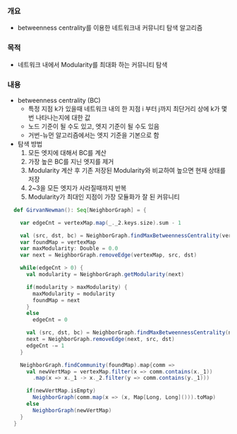 ### 개요
- betweenness centrality를 이용한 네트워크내 커뮤니티 탐색 알고리즘

### 목적
- 네트워크 내에서 Modularity를 최대화 하는 커뮤니티 탐색

### 내용
- betweenness centrality (BC)
  - 특정 지점 k가 있을때 네트워크 내의 한 지점 i 부터 j까지 최단거리 상에 k가 몇번 나타나는지에 대한 값
  - 노드 기준이 될 수도 있고, 엣지 기준이 될 수도 있음
  - 거번-뉴먼 알고리즘에서는 엣지 기준을 기본으로 함
- 탐색 방법
  1. 모든 엣지에 대해서 BC를 계산
  2. 가장 높은 BC를 지닌 엣지를 제거
  3. Modularity 계산 후 기존 저장된 Modularity와 비교하여 높으면 현재 상태를 저장
  4. 2~3을 모든 엣지가 사라질때까지 반복
  5. Modularity가 최대인 지점이 가장 모듈화가 잘 된 커뮤니티

```scala
  def GirvanNewman(): Seq[NeighborGraph] = {

    var edgeCnt = vertexMap.map(_._2.keys.size).sum - 1

    val (src, dst, bc) = NeighborGraph.findMaxBetweennessCentrality(vertexMap)
    var foundMap = vertexMap
    var maxModularity: Double = 0.0
    var next = NeighborGraph.removeEdge(vertexMap, src, dst)

    while(edgeCnt > 0) {
      val modularity = NeighborGraph.getModularity(next)

      if(modularity > maxModularity) {
        maxModularity = modularity
        foundMap = next
      }
      else
        edgeCnt = 0

      val (src, dst, bc) = NeighborGraph.findMaxBetweennessCentrality(next)
      next = NeighborGraph.removeEdge(next, src, dst)
      edgeCnt -= 1
    }

    NeighborGraph.findCommunity(foundMap).map{comm =>
      val newVertMap = vertexMap.filter(x => comm.contains(x._1))
        .map(x => x._1 -> x._2.filter(y => comm.contains(y._1)))

      if(newVertMap.isEmpty)
        NeighborGraph(comm.map(x => (x, Map[Long, Long]())).toMap)
      else
        NeighborGraph(newVertMap)
    }
  }
```
